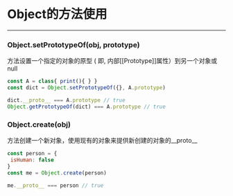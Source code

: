 # Object的方法使用

---

### Object.setPrototypeOf\(obj, prototype\)

方法设置一个指定的对象的原型 \( 即, 内部\[\[Prototype\]\]属性）到另一个对象或 null

```js
const A = class{ print(){ } }
const dict = Object.setPrototypeOf({}, A.prototype)

dict.__proto__ === A.prototype // true
Object.getPrototypeOf(dict) === A.prototype // true
```

### Object.create\(obj\)

方法创建一个新对象，使用现有的对象来提供新创建的对象的\_\_proto\_\_

```js
const person = {
 isHuman: false
}
const me = Object.create(person)

me.__proto__ === person // true
```




